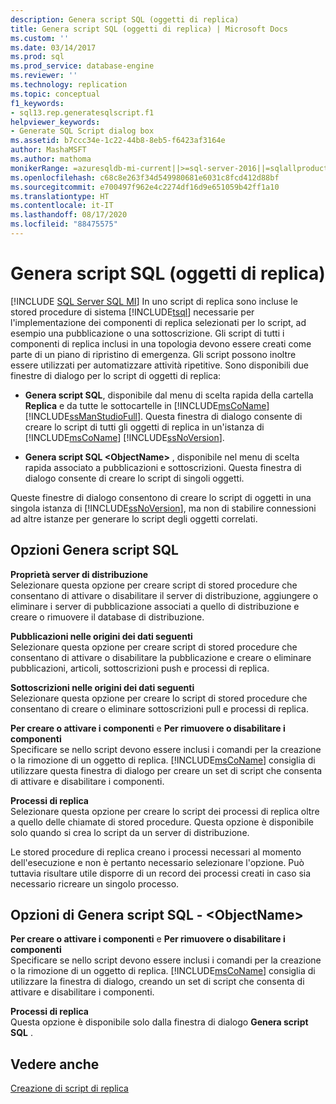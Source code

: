 ```yaml
---
description: Genera script SQL (oggetti di replica)
title: Genera script SQL (oggetti di replica) | Microsoft Docs
ms.custom: ''
ms.date: 03/14/2017
ms.prod: sql
ms.prod_service: database-engine
ms.reviewer: ''
ms.technology: replication
ms.topic: conceptual
f1_keywords:
- sql13.rep.generatesqlscript.f1
helpviewer_keywords:
- Generate SQL Script dialog box
ms.assetid: b7ccc34e-1c22-44b8-8eb5-f6423af3164e
author: MashaMSFT
ms.author: mathoma
monikerRange: =azuresqldb-mi-current||>=sql-server-2016||=sqlallproducts-allversions
ms.openlocfilehash: c68c8e263f34d549980681e6031c8fcd412d88bf
ms.sourcegitcommit: e700497f962e4c2274df16d9e651059b42ff1a10
ms.translationtype: HT
ms.contentlocale: it-IT
ms.lasthandoff: 08/17/2020
ms.locfileid: "88475575"
---
```

# <a name="generate-sql-script-replication-objects"></a>Genera script SQL (oggetti di replica)
[!INCLUDE [SQL Server SQL MI](../../includes/applies-to-version/sql-asdbmi.md)]
  In uno script di replica sono incluse le stored procedure di sistema [!INCLUDE[tsql](../../includes/tsql-md.md)] necessarie per l'implementazione dei componenti di replica selezionati per lo script, ad esempio una pubblicazione o una sottoscrizione. Gli script di tutti i componenti di replica inclusi in una topologia devono essere creati come parte di un piano di ripristino di emergenza. Gli script possono inoltre essere utilizzati per automatizzare attività ripetitive. Sono disponibili due finestre di dialogo per lo script di oggetti di replica:  
  
-   **Genera script SQL**, disponibile dal menu di scelta rapida della cartella **Replica** e da tutte le sottocartelle in [!INCLUDE[msCoName](../../includes/msconame-md.md)] [!INCLUDE[ssManStudioFull](../../includes/ssmanstudiofull-md.md)]. Questa finestra di dialogo consente di creare lo script di tutti gli oggetti di replica in un'istanza di [!INCLUDE[msCoName](../../includes/msconame-md.md)] [!INCLUDE[ssNoVersion](../../includes/ssnoversion-md.md)].  
  
-   **Genera script SQL \<ObjectName>** , disponibile nel menu di scelta rapida associato a pubblicazioni e sottoscrizioni. Questa finestra di dialogo consente di creare lo script di singoli oggetti.  
  
 Queste finestre di dialogo consentono di creare lo script di oggetti in una singola istanza di [!INCLUDE[ssNoVersion](../../includes/ssnoversion-md.md)], ma non di stabilire connessioni ad altre istanze per generare lo script degli oggetti correlati.  
  
## <a name="generate-sql-script-options"></a>Opzioni Genera script SQL  
 **Proprietà server di distribuzione**  
 Selezionare questa opzione per creare script di stored procedure che consentano di attivare o disabilitare il server di distribuzione, aggiungere o eliminare i server di pubblicazione associati a quello di distribuzione e creare o rimuovere il database di distribuzione.  
  
 **Pubblicazioni nelle origini dei dati seguenti**  
 Selezionare questa opzione per creare script di stored procedure che consentano di attivare o disabilitare la pubblicazione e creare o eliminare pubblicazioni, articoli, sottoscrizioni push e processi di replica.  
  
 **Sottoscrizioni nelle origini dei dati seguenti**  
 Selezionare questa opzione per creare lo script di stored procedure che consentano di creare o eliminare sottoscrizioni pull e processi di replica.  
  
 **Per creare o attivare i componenti** e **Per rimuovere o disabilitare i componenti**  
 Specificare se nello script devono essere inclusi i comandi per la creazione o la rimozione di un oggetto di replica. [!INCLUDE[msCoName](../../includes/msconame-md.md)] consiglia di utilizzare questa finestra di dialogo per creare un set di script che consenta di attivare e disabilitare i componenti.  
  
 **Processi di replica**  
 Selezionare questa opzione per creare lo script dei processi di replica oltre a quello delle chiamate di stored procedure. Questa opzione è disponibile solo quando si crea lo script da un server di distribuzione.  
  
 Le stored procedure di replica creano i processi necessari al momento dell'esecuzione e non è pertanto necessario selezionare l'opzione. Può tuttavia risultare utile disporre di un record dei processi creati in caso sia necessario ricreare un singolo processo.  
  
## <a name="generate-sql-script-objectname-options"></a>Opzioni di Genera script SQL - \<ObjectName>  
 **Per creare o attivare i componenti** e **Per rimuovere o disabilitare i componenti**  
 Specificare se nello script devono essere inclusi i comandi per la creazione o la rimozione di un oggetto di replica. [!INCLUDE[msCoName](../../includes/msconame-md.md)] consiglia di utilizzare la finestra di dialogo, creando un set di script che consenta di attivare e disabilitare i componenti.  
  
 **Processi di replica**  
 Questa opzione è disponibile solo dalla finestra di dialogo **Genera script SQL** .  
  
## <a name="see-also"></a>Vedere anche  
 [Creazione di script di replica](../../relational-databases/replication/scripting-replication.md)  
  
  
